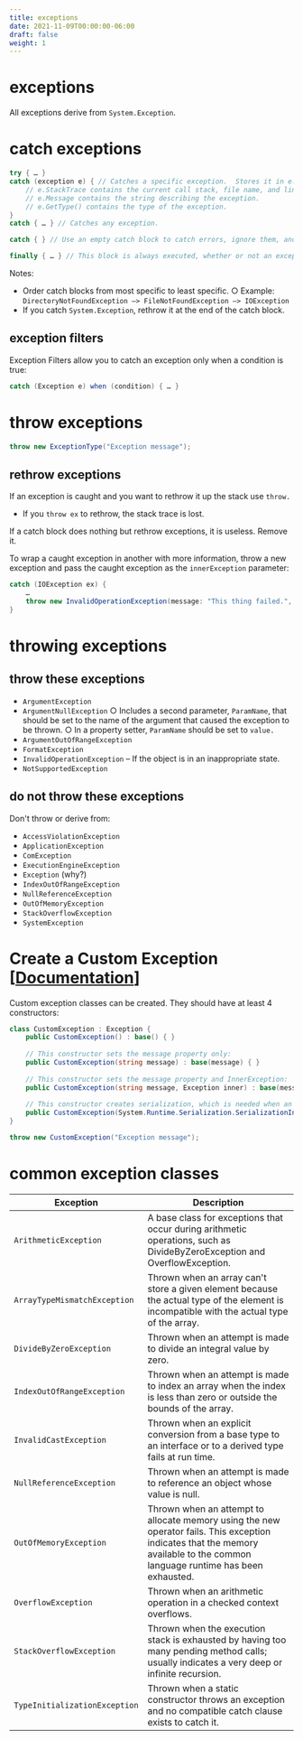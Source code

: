 ```yaml
---
title: exceptions
date: 2021-11-09T00:00:00-06:00
draft: false
weight: 1
---
```


# exceptions
All exceptions derive from `System.Exception`.

# catch exceptions
```cs
try { … }
catch (exception e) { // Catches a specific exception.  Stores it in e.
	// e.StackTrace contains the current call stack, file name, and line number where the exception was thrown.
	// e.Message contains the string describing the exception.
	// e.GetType() contains the type of the exception.
}
catch { … }	// Catches any exception.

catch { } // Use an empty catch block to catch errors, ignore them, and continue running.

finally { … } // This block is always executed, whether or not an exception is caught.
```

Notes:
- Order catch blocks from most specific to least specific.
		○ Example: `DirectoryNotFoundException –> FileNotFoundException –> IOException`
- If you catch `System.Exception`, rethrow it at the end of the catch block.

## exception filters
Exception Filters allow you to catch an exception only when a condition is true:
```cs
catch (Exception e) when (condition) { … }
```

# throw exceptions
```cs
throw new ExceptionType("Exception message");
```

## rethrow exceptions
If an exception is caught and you want to rethrow it up the stack use `throw.`
- If you `throw ex` to rethrow, the stack trace is lost.

If a catch block does nothing but rethrow exceptions, it is useless.  Remove it.

To wrap a caught exception in another with more information, throw a new exception and pass the caught exception as the `innerException` parameter:
```cs
catch (IOException ex) {
	…
	throw new InvalidOperationException(message: "This thing failed.", innerException: ex)
}
```
# throwing exceptions
## throw these exceptions
- `ArgumentException`
- `ArgumentNullException`
		○ Includes a second parameter, `ParamName`, that should be set to the name of the argument that caused the exception to be thrown.
		○ In a property setter, `ParamName` should be set to `value.`
- `ArgumentOutOfRangeException`
- `FormatException`
- `InvalidOperationException` – If the object is in an inappropriate state.
- `NotSupportedException`

## do not throw these exceptions
Don't throw or derive from:
- `AccessViolationException`
- `ApplicationException`
- `ComException`
- `ExecutionEngineException`
- `Exception` (why?)
- `IndexOutOfRangeException`
- `NullReferenceException`
- `OutOfMemoryException`
- `StackOverflowException`
- `SystemException`

# Create a Custom Exception [[Documentation](https://learn.microsoft.com/en-us/dotnet/standard/exceptions/how-to-create-user-defined-exceptions)]  

Custom exception classes can be created.  They should have at least 4 constructors:
```cs
class CustomException : Exception {
	public CustomException() : base() { }
	
	// This constructor sets the message property only:
	public CustomException(string message) : base(message) { }
	
	// This constructor sets the message property and InnerException:
	public CustomException(string message, Exception inner) : base(message, inner) { }
	
	// This constructor creates serialization, which is needed when an exception propagates from a remote server to the client:
	public CustomException(System.Runtime.Serialization.SerializationInfo info, System.Runtime.Serialization.StreamingContext context) : base(info, context) { }
}

throw new CustomException("Exception message");
```

# common exception classes
| Exception                     | Description                                                                                                                                                                   |
| ----------------------------- | ----------------------------------------------------------------------------------------------------------------------------------------------------------------------------- |
| `ArithmeticException`         | A base class for exceptions that occur during arithmetic operations, such as DivideByZeroException and OverflowException.                                                     |
| `ArrayTypeMismatchException`  | Thrown when an array can't store a given element because the actual type of the element is incompatible with the actual type of the array.                                    |
| `DivideByZeroException`       | Thrown when an attempt is made to divide an integral value by zero.                                                                                                           |
| `IndexOutOfRangeException`    | Thrown when an attempt is made to index an array when the index is less than zero or outside the bounds of the array.                                                         |
| `InvalidCastException`        | Thrown when an explicit conversion from a base type to an interface or to a derived type fails at run time.                                                                   |
| `NullReferenceException`      | Thrown when an attempt is made to reference an object whose value is null.                                                                                                    |
| `OutOfMemoryException`        | Thrown when an attempt to allocate memory using the new operator fails. This exception indicates that the memory available to the common language runtime has been exhausted. |
| `OverflowException`           | Thrown when an arithmetic operation in a checked context overflows.                                                                                                           |
| `StackOverflowException`      | Thrown when the execution stack is exhausted by having too many pending method calls; usually indicates a very deep or infinite recursion.                                    |
| `TypeInitializationException` | Thrown when a static constructor throws an exception and no compatible catch clause exists to catch it.                                                                       |
